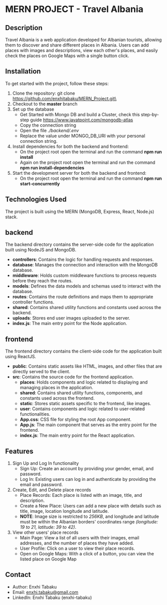 # MERN PROJECT - Travel Albania

## Description

Travel Albania is a web application developed for Albanian tourists, allowing them to discover and share different
places in Albania. Users can add places with images and descriptions, view each other's places, and easily check the
places on Google Maps with a single button click.

## Installation

To get started with the project, follow these steps:

1. Clone the repository: git clone https://github.com/enxhitabaku/MERN_Project.git\
2. Checkout to the **master** branch
3. Set up the database
    - Get Started with Mongo DB and build a Cluster, check this step-by-step
      guide https://www.javatpoint.com/mongodb-atlas
    - Copy the connection string
    - Open the file _./backend/.env_
    - Replace the value under MONGO_DB_URI with your personal connection string.
4. Install dependencies for both the backend and frontend:
    - On the project root open the terminal and run the command **npm run install**
    - Again on the project root open the terminal and run the command **npm run install-dependencies**
5. Start the development server for both the backend and frontend:
    - On the project root open the terminal and run the command **npm run start-concurrently**

## Technologies Used

The project is built using the MERN (MongoDB, Express, React, Node.js) stack.

## backend

The backend directory contains the server-side code for the application built using NodeJS and MongoDB.

- **controllers**: Contains the logic for handling requests and responses.
- **database**: Manages the connection and interaction with the MongoDB database.
- **middleware**: Holds custom middleware functions to process requests before they reach the routes.
- **models**: Defines the data models and schemas used to interact with the database.
- **routes**: Contains the route definitions and maps them to appropriate controller functions.
- **shared**: Contains shared utility functions and constants used across the backend.
- **uploads**: Stores end user images uploaded to the server.
- **index.js**: The main entry point for the Node application.

## frontend

The frontend directory contains the client-side code for the application built using ReactJS.

- **public**: Contains static assets like HTML, images, and other files that are directly served to the client.
- **src**: Contains the source code for the frontend application.
    - **places**: Holds components and logic related to displaying and managing places in the application.
    - **shared**: Contains shared utility functions, components, and constants used across the frontend.
    - **static**: Stores static assets specific to the frontend, like images.
    - **user**: Contains components and logic related to user-related functionalities.
    - **App.css**: CSS file for styling the root App component.
    - **App.js**: The main component that serves as the entry point for the frontend.
    - **index.js**: The main entry point for the React application.

## Features

1. Sign Up and Log In functionality
    - Sign Up: Create an account by providing your gender, email, and password.
    - Log In: Existing users can log in and authenticate by providing the email and password.
2. Create, Edit, and Delete place records
    - Place Records: Each place is listed with an image, title, and description.
    - Create a New Place: Users can add a new place with details such as title, image, location longitude and latitude.
    - **NOTE**: Image size is restricted to _256KB_, and longitude and latitude must be within the Albanian borders'
      coordinates range _(longitude: 19 to 21, latitude: 39 to 42)_.
3. View other users' place records
    - Main Page: View a list of all users with their images, email addresses, and the number of places they have added.
    - User Profile: Click on a user to view their place records.
    - Open on Google Maps: With a click of a button, you can view the listed place on Google Map

## Contact

- Author: Enxhi Tabaku
- Email: enxhi.tabaku@gmail.com
- LinkedIn: Enxhi Tabaku (enxhi-tabaku)


